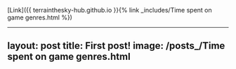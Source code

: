 [Link]({{ terrainthesky-hub.github.io }}{% link _includes/Time spent on game genres.html %})

---
layout: post
title: First post!
image: /posts_/Time spent on game genres.html
---
